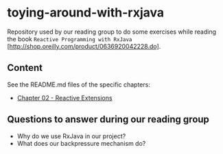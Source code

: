 # toying-around-with-rxjava

Repository used by our reading group to do some exercises while reading the book `Reactive Programming with RxJava` [http://shop.oreilly.com/product/0636920042228.do].

## Content

See the README.md files of the specific chapters:

- [Chapter 02 - Reactive Extensions](chapter-02/README.md) 

## Questions to answer during our reading group

- Why do we use RxJava in our project?
- What does our backpressure mechanism do?